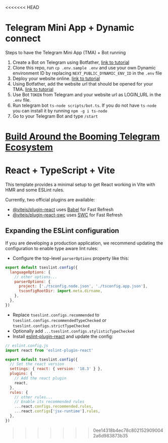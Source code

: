 <<<<<<< HEAD
# Telegram Mini App + Dynamic connect

Steps to have the Telegram Mini App (TMA) + Bot running

1. Create a Bot on Telegram using Botfather, [link to tutorial](https://core.telegram.org/bots/tutorial#getting-ready)
2. Clone this repo, run `cp .env.sample .env` and use your own Dynamic environment ID by replacing `NEXT_PUBLIC_DYNAMIC_ENV_ID` in the `.env` file
3. Deploy your website online. [link to tutorial](https://vercel.com/docs/deployments/git#deploying-a-git-repository)
4. Using Botfather, add the website url that should be opened for your TMA. [link to tutorial](https://docs.ton.org/develop/dapps/telegram-apps/step-by-step-guide#3-set-up-bot-mini-app)
5. Use Bot `TOKEN` from Telegram and your website url as LOGIN_URL in the `.env` file.
6. Run telegram bot `ts-node scripts/bot.ts`. If you do not have `ts-node` you can install it by running `npm -g i ts-node`
7. Go to your Telegram Bot and type `/start`

[Build Around the Booming Telegram Ecosystem](https://www.dynamic.xyz/ecosystems/telegram)
=======
# React + TypeScript + Vite

This template provides a minimal setup to get React working in Vite with HMR and some ESLint rules.

Currently, two official plugins are available:

- [@vitejs/plugin-react](https://github.com/vitejs/vite-plugin-react/blob/main/packages/plugin-react/README.md) uses [Babel](https://babeljs.io/) for Fast Refresh
- [@vitejs/plugin-react-swc](https://github.com/vitejs/vite-plugin-react-swc) uses [SWC](https://swc.rs/) for Fast Refresh

## Expanding the ESLint configuration

If you are developing a production application, we recommend updating the configuration to enable type aware lint rules:

- Configure the top-level `parserOptions` property like this:

```js
export default tseslint.config({
  languageOptions: {
    // other options...
    parserOptions: {
      project: ['./tsconfig.node.json', './tsconfig.app.json'],
      tsconfigRootDir: import.meta.dirname,
    },
  },
})
```

- Replace `tseslint.configs.recommended` to `tseslint.configs.recommendedTypeChecked` or `tseslint.configs.strictTypeChecked`
- Optionally add `...tseslint.configs.stylisticTypeChecked`
- Install [eslint-plugin-react](https://github.com/jsx-eslint/eslint-plugin-react) and update the config:

```js
// eslint.config.js
import react from 'eslint-plugin-react'

export default tseslint.config({
  // Set the react version
  settings: { react: { version: '18.3' } },
  plugins: {
    // Add the react plugin
    react,
  },
  rules: {
    // other rules...
    // Enable its recommended rules
    ...react.configs.recommended.rules,
    ...react.configs['jsx-runtime'].rules,
  },
})
```
>>>>>>> 0ee14318b4ec78c8021529090042a6d983873b35
